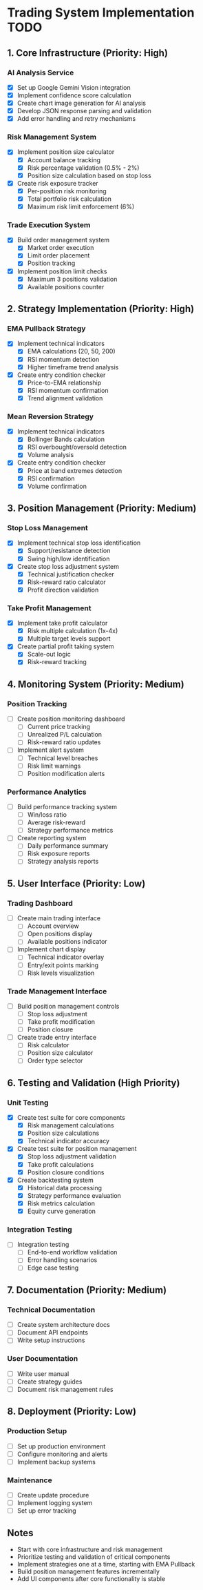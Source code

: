 # Trading System Implementation TODO

## 1. Core Infrastructure (Priority: High)

### AI Analysis Service

- [x] Set up Google Gemini Vision integration
- [x] Implement confidence score calculation
- [x] Create chart image generation for AI analysis
- [x] Develop JSON response parsing and validation
- [x] Add error handling and retry mechanisms

### Risk Management System

- [x] Implement position size calculator
  - [x] Account balance tracking
  - [x] Risk percentage validation (0.5% - 2%)
  - [x] Position size calculation based on stop loss
- [x] Create risk exposure tracker
  - [x] Per-position risk monitoring
  - [x] Total portfolio risk calculation
  - [x] Maximum risk limit enforcement (6%)

### Trade Execution System

- [x] Build order management system
  - [x] Market order execution
  - [x] Limit order placement
  - [x] Position tracking
- [x] Implement position limit checks
  - [x] Maximum 3 positions validation
  - [x] Available positions counter

## 2. Strategy Implementation (Priority: High)

### EMA Pullback Strategy

- [x] Implement technical indicators
  - [x] EMA calculations (20, 50, 200)
  - [x] RSI momentum detection
  - [x] Higher timeframe trend analysis
- [x] Create entry condition checker
  - [x] Price-to-EMA relationship
  - [x] RSI momentum confirmation
  - [x] Trend alignment validation

### Mean Reversion Strategy

- [x] Implement technical indicators
  - [x] Bollinger Bands calculation
  - [x] RSI overbought/oversold detection
  - [x] Volume analysis
- [x] Create entry condition checker
  - [x] Price at band extremes detection
  - [x] RSI confirmation
  - [x] Volume confirmation

## 3. Position Management (Priority: Medium)

### Stop Loss Management

- [x] Implement technical stop loss identification
  - [x] Support/resistance detection
  - [x] Swing high/low identification
- [x] Create stop loss adjustment system
  - [x] Technical justification checker
  - [x] Risk-reward ratio calculator
  - [x] Profit direction validation

### Take Profit Management

- [x] Implement take profit calculator
  - [x] Risk multiple calculation (1x-4x)
  - [x] Multiple target levels support
- [x] Create partial profit taking system
  - [x] Scale-out logic
  - [x] Risk-reward tracking

## 4. Monitoring System (Priority: Medium)

### Position Tracking

- [ ] Create position monitoring dashboard
  - [ ] Current price tracking
  - [ ] Unrealized P/L calculation
  - [ ] Risk-reward ratio updates
- [ ] Implement alert system
  - [ ] Technical level breaches
  - [ ] Risk limit warnings
  - [ ] Position modification alerts

### Performance Analytics

- [ ] Build performance tracking system
  - [ ] Win/loss ratio
  - [ ] Average risk-reward
  - [ ] Strategy performance metrics
- [ ] Create reporting system
  - [ ] Daily performance summary
  - [ ] Risk exposure reports
  - [ ] Strategy analysis reports

## 5. User Interface (Priority: Low)

### Trading Dashboard

- [ ] Create main trading interface
  - [ ] Account overview
  - [ ] Open positions display
  - [ ] Available positions indicator
- [ ] Implement chart display
  - [ ] Technical indicator overlay
  - [ ] Entry/exit points marking
  - [ ] Risk levels visualization

### Trade Management Interface

- [ ] Build position management controls
  - [ ] Stop loss adjustment
  - [ ] Take profit modification
  - [ ] Position closure
- [ ] Create trade entry interface
  - [ ] Risk calculator
  - [ ] Position size calculator
  - [ ] Order type selector

## 6. Testing and Validation (High Priority)

### Unit Testing

- [x] Create test suite for core components
  - [x] Risk management calculations
  - [x] Position size calculations
  - [x] Technical indicator accuracy
- [x] Create test suite for position management
  - [x] Stop loss adjustment validation
  - [x] Take profit calculations
  - [x] Position closure conditions
- [x] Create backtesting system
  - [x] Historical data processing
  - [x] Strategy performance evaluation
  - [x] Risk metrics calculation
  - [x] Equity curve generation

### Integration Testing

- [ ] Integration testing
  - [ ] End-to-end workflow validation
  - [ ] Error handling scenarios
  - [ ] Edge case testing

## 7. Documentation (Priority: Medium)

### Technical Documentation

- [ ] Create system architecture docs
- [ ] Document API endpoints
- [ ] Write setup instructions

### User Documentation

- [ ] Write user manual
- [ ] Create strategy guides
- [ ] Document risk management rules

## 8. Deployment (Priority: Low)

### Production Setup

- [ ] Set up production environment
- [ ] Configure monitoring and alerts
- [ ] Implement backup systems

### Maintenance

- [ ] Create update procedure
- [ ] Implement logging system
- [ ] Set up error tracking

## Notes

- Start with core infrastructure and risk management
- Prioritize testing and validation of critical components
- Implement strategies one at a time, starting with EMA Pullback
- Build position management features incrementally
- Add UI components after core functionality is stable
